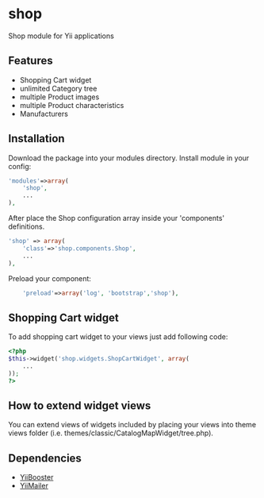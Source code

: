 shop
====

Shop module for Yii applications

Features
--------

- Shopping Cart widget
- unlimited Category tree
- multiple Product images
- multiple Product characteristics
- Manufacturers

Installation
------------

Download the package into your modules directory. Install module in your config:
```php
'modules'=>array(
	'shop',
	...
),
```

After place the Shop configuration array inside your 'components' definitions.

```php
'shop' => array(
	'class'=>'shop.components.Shop',
	...
),
```

Preload your component:
```php
	'preload'=>array('log', 'bootstrap','shop'),
```


Shopping Cart widget
--------------------

To add shopping cart widget to your views just add following code:

```php
<?php
$this->widget('shop.widgets.ShopCartWidget', array(
    ...
));
?>
```

How to extend widget views
--------------------------

You can extend views of widgets included by placing your views into theme views folder (i.e. themes/classic/CatalogMapWidget/tree.php).

Dependencies
------------
- [YiiBooster](https://github.com/clevertech/yiibooster "Yii bootstrap widget toolkit")
- [YiiMailer](https://github.com/vernes/YiiMailer "Yii extension for sending emails with layouts using PHPMailer")